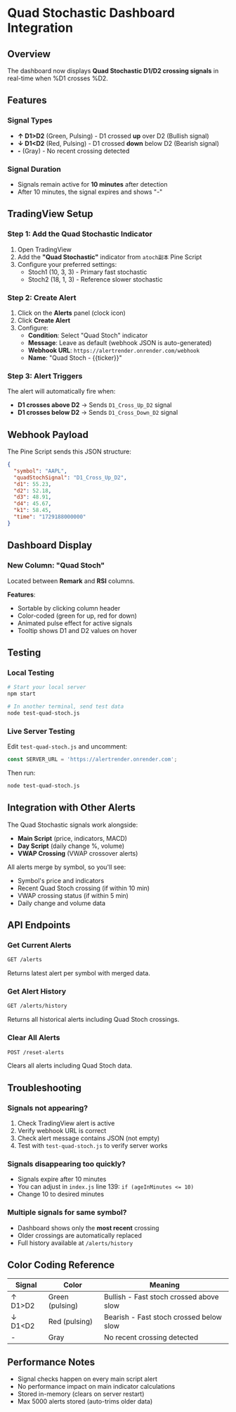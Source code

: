# Quad Stochastic Dashboard Integration

## Overview
The dashboard now displays **Quad Stochastic D1/D2 crossing signals** in real-time when %D1 crosses %D2.

## Features

### Signal Types
- **↑ D1>D2** (Green, Pulsing) - D1 crossed **up** over D2 (Bullish signal)
- **↓ D1<D2** (Red, Pulsing) - D1 crossed **down** below D2 (Bearish signal)
- **-** (Gray) - No recent crossing detected

### Signal Duration
- Signals remain active for **10 minutes** after detection
- After 10 minutes, the signal expires and shows "-"

## TradingView Setup

### Step 1: Add the Quad Stochastic Indicator
1. Open TradingView
2. Add the **"Quad Stochastic"** indicator from `atoch副本` Pine Script
3. Configure your preferred settings:
   - Stoch1 (10, 3, 3) - Primary fast stochastic
   - Stoch2 (18, 1, 3) - Reference slower stochastic

### Step 2: Create Alert
1. Click on the **Alerts** panel (clock icon)
2. Click **Create Alert**
3. Configure:
   - **Condition**: Select "Quad Stoch" indicator
   - **Message**: Leave as default (webhook JSON is auto-generated)
   - **Webhook URL**: `https://alertrender.onrender.com/webhook`
   - **Name**: "Quad Stoch - {{ticker}}"

### Step 3: Alert Triggers
The alert will automatically fire when:
- **D1 crosses above D2** → Sends `D1_Cross_Up_D2` signal
- **D1 crosses below D2** → Sends `D1_Cross_Down_D2` signal

## Webhook Payload

The Pine Script sends this JSON structure:

```json
{
  "symbol": "AAPL",
  "quadStochSignal": "D1_Cross_Up_D2",
  "d1": 55.23,
  "d2": 52.18,
  "d3": 48.91,
  "d4": 45.67,
  "k1": 58.45,
  "time": "1729188000000"
}
```

## Dashboard Display

### New Column: "Quad Stoch"
Located between **Remark** and **RSI** columns.

**Features**:
- Sortable by clicking column header
- Color-coded (green for up, red for down)
- Animated pulse effect for active signals
- Tooltip shows D1 and D2 values on hover

## Testing

### Local Testing
```bash
# Start your local server
npm start

# In another terminal, send test data
node test-quad-stoch.js
```

### Live Server Testing
Edit `test-quad-stoch.js` and uncomment:
```javascript
const SERVER_URL = 'https://alertrender.onrender.com';
```

Then run:
```bash
node test-quad-stoch.js
```

## Integration with Other Alerts

The Quad Stochastic signals work alongside:
- **Main Script** (price, indicators, MACD)
- **Day Script** (daily change %, volume)
- **VWAP Crossing** (VWAP crossover alerts)

All alerts merge by symbol, so you'll see:
- Symbol's price and indicators
- Recent Quad Stoch crossing (if within 10 min)
- VWAP crossing status (if within 5 min)
- Daily change and volume data

## API Endpoints

### Get Current Alerts
```bash
GET /alerts
```
Returns latest alert per symbol with merged data.

### Get Alert History
```bash
GET /alerts/history
```
Returns all historical alerts including Quad Stoch crossings.

### Clear All Alerts
```bash
POST /reset-alerts
```
Clears all alerts including Quad Stoch data.

## Troubleshooting

### Signals not appearing?
1. Check TradingView alert is active
2. Verify webhook URL is correct
3. Check alert message contains JSON (not empty)
4. Test with `test-quad-stoch.js` to verify server works

### Signals disappearing too quickly?
- Signals expire after 10 minutes
- You can adjust in `index.js` line 139: `if (ageInMinutes <= 10)`
- Change 10 to desired minutes

### Multiple signals for same symbol?
- Dashboard shows only the **most recent** crossing
- Older crossings are automatically replaced
- Full history available at `/alerts/history`

## Color Coding Reference

| Signal | Color | Meaning |
|--------|-------|---------|
| ↑ D1>D2 | Green (pulsing) | Bullish - Fast stoch crossed above slow |
| ↓ D1<D2 | Red (pulsing) | Bearish - Fast stoch crossed below slow |
| - | Gray | No recent crossing detected |

## Performance Notes

- Signal checks happen on every main script alert
- No performance impact on main indicator calculations
- Stored in-memory (clears on server restart)
- Max 5000 alerts stored (auto-trims older data)

